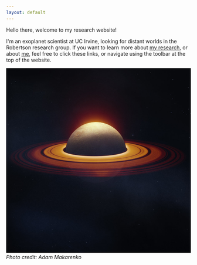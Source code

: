 ```yaml
---
layout: default
---
```



Hello there, welcome to my research website!


I'm an exoplanet scientist at UC Irvine, looking for distant worlds in the Robertson research group. If you want to learn more about [my research](/myresearch/), or about [me](/about/), feel free to click these links, or navigate using the toolbar at the top of the website.








![Image](Images/EXP197A.jpg)
*Photo credit: Adam Makarenko*
